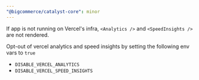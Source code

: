 ```yaml
---
"@bigcommerce/catalyst-core": minor
---
```

If app is not running on Vercel's infra, `<Analytics />` and `<SpeedInsights />` are not rendered.

Opt-out of vercel analytics and speed insights by setting the following env vars to `true`

- `DISABLE_VERCEL_ANALYTICS`
- `DISABLE_VERCEL_SPEED_INSIGHTS`
